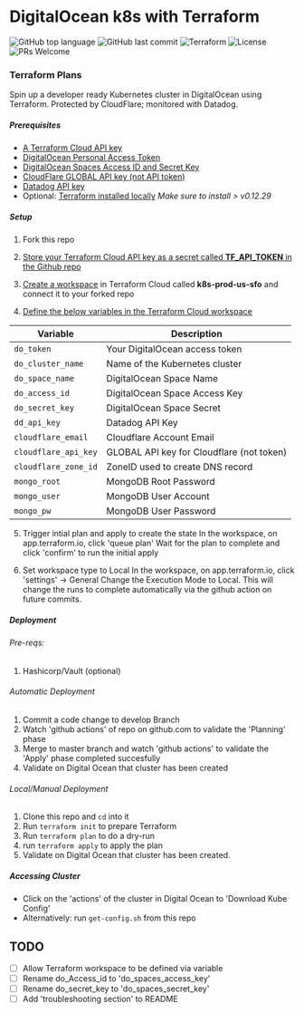 # DigitalOcean k8s with Terraform

![GitHub top language](https://img.shields.io/github/languages/top/jonfairbanks/terraform.svg)
![GitHub last commit](https://img.shields.io/github/last-commit/jonfairbanks/terraform.svg)
![Terraform](https://github.com/jonfairbanks/terraform/workflows/Terraform/badge.svg?branch=master)
![License](https://img.shields.io/github/license/jonfairbanks/terraform.svg?style=flat)
![PRs Welcome](https://img.shields.io/badge/PRs-welcome-green.svg)

### Terraform Plans

Spin up a developer ready Kubernetes cluster in DigitalOcean using Terraform. Protected by CloudFlare; monitored with Datadog.

##### Prerequisites
- [A Terraform Cloud API key](https://www.terraform.io/docs/cloud/users-teams-organizations/api-tokens.html)
- [DigitalOcean Personal Access Token](https://www.digitalocean.com/docs/apis-clis/api/create-personal-access-token/)
- [DigitalOcean Spaces Access ID and Secret Key](https://www.digitalocean.com/community/tutorials/how-to-create-a-digitalocean-space-and-api-key#creating-an-access-key)
- [CloudFlare GLOBAL API key (not API token)](https://support.cloudflare.com/hc/en-us/articles/200167836-Managing-API-Tokens-and-Keys)
- [Datadog API key](https://docs.datadoghq.com/account_management/api-app-keys/)
- Optional: [Terraform installed locally](https://learn.hashicorp.com/terraform/getting-started/install.html) *Make sure to install > v0.12.29*


##### Setup
1. Fork this repo

2. [Store your Terraform Cloud API key as a secret called  **TF_API_TOKEN**  in the Github repo](https://help.github.com/en/actions/configuring-and-managing-workflows/creating-and-storing-encrypted-secrets)

3. [Create a workspace](https://www.terraform.io/docs/cloud/workspaces/creating.html) in Terraform Cloud called **k8s-prod-us-sfo** and connect it to your forked repo
  
4. [Define the below variables in the Terraform Cloud workspace](https://www.terraform.io/docs/cloud/workspaces/variables.html#managing-variables-in-the-ui "Define the below variables in the Terraform Cloud workspace")

| Variable | Description |
| ------------ | ------------ |
| `do_token` | Your DigitalOcean access token |
| `do_cluster_name` | Name of the Kubernetes cluster |
| `do_space_name` | DigitalOcean Space Name|
| `do_access_id` | DigitalOcean Space Access Key |
| `do_secret_key` | DigitalOcean Space Secret |
| `dd_api_key` | Datadog API Key |
| `cloudflare_email` | Cloudflare Account Email |
| `cloudflare_api_key` | GLOBAL API key for Cloudflare (not token) |
| `cloudflare_zone_id` | ZoneID used to create DNS record |
| `mongo_root` | MongoDB Root Password |
| `mongo_user` | MongoDB User Account |
| `mongo_pw` | MongoDB User Password |

5. Trigger intial plan and apply to create the state
In the workspace, on app.terraform.io, click 'queue plan'
Wait for the plan to complete and click 'confirm' to run the initial apply

6. Set workspace type to Local
In the workspace, on app.terraform.io, click 'settings' -> General
Change the Execution Mode to Local. This will change the runs to complete automatically via the github action on future commits.

##### Deployment
###### Pre-reqs:
  1. Hashicorp/Vault (optional)
  
###### Automatic Deployment
  1. Commit a code change to develop Branch
  2. Watch 'github actions' of repo on github.com to validate the 'Planning' phase
  3. Merge to master branch and watch 'github actions' to validate the 'Apply' phase completed succesfully
  4. Validate on Digital Ocean that cluster has been created
  
###### Local/Manual Deployment
  1. Clone this repo and `cd` into it
  2. Run `terraform init` to prepare Terraform
  3. Run `terraform plan` to do a dry-run
  4. run `terraform apply` to apply the plan
  5. Validate on Digital Ocean that cluster has been created.
  
##### Accessing Cluster
  - Click on the 'actions' of the cluster in Digital Ocean to 'Download Kube Config'
  - Alternatively: run `get-config.sh` from this repo

## TODO
- [ ] Allow Terraform workspace to be defined via variable
- [ ] Rename do_Access_id to 'do_spaces_access_key'
- [ ] Rename do_secret_key to 'do_spaces_secret_key'
- [ ] Add 'troubleshooting section' to README

